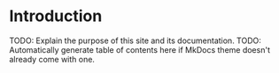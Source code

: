 # Introduction

TODO: Explain the purpose of this site and its documentation.
TODO: Automatically generate table of contents here if MkDocs theme doesn't already come with one.
